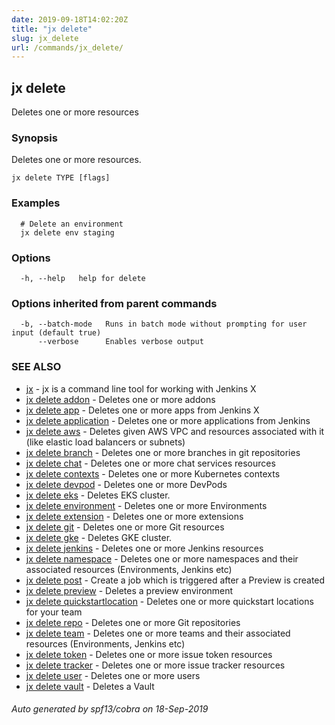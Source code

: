 ```yaml
---
date: 2019-09-18T14:02:20Z
title: "jx delete"
slug: jx_delete
url: /commands/jx_delete/
---
```

## jx delete

Deletes one or more resources

### Synopsis

Deletes one or more resources.

```
jx delete TYPE [flags]
```

### Examples

```
  # Delete an environment
  jx delete env staging
```

### Options

```
  -h, --help   help for delete
```

### Options inherited from parent commands

```
  -b, --batch-mode   Runs in batch mode without prompting for user input (default true)
      --verbose      Enables verbose output
```

### SEE ALSO

* [jx](/commands/jx/)	 - jx is a command line tool for working with Jenkins X
* [jx delete addon](/commands/jx_delete_addon/)	 - Deletes one or more addons
* [jx delete app](/commands/jx_delete_app/)	 - Deletes one or more apps from Jenkins X
* [jx delete application](/commands/jx_delete_application/)	 - Deletes one or more applications from Jenkins
* [jx delete aws](/commands/jx_delete_aws/)	 - Deletes given AWS VPC and resources associated with it (like elastic load balancers or subnets)
* [jx delete branch](/commands/jx_delete_branch/)	 - Deletes one or more branches in git repositories
* [jx delete chat](/commands/jx_delete_chat/)	 - Deletes one or more chat services resources
* [jx delete contexts](/commands/jx_delete_contexts/)	 - Deletes one or more Kubernetes contexts
* [jx delete devpod](/commands/jx_delete_devpod/)	 - Deletes one or more DevPods
* [jx delete eks](/commands/jx_delete_eks/)	 - Deletes EKS cluster.
* [jx delete environment](/commands/jx_delete_environment/)	 - Deletes one or more Environments
* [jx delete extension](/commands/jx_delete_extension/)	 - Deletes one or more extensions
* [jx delete git](/commands/jx_delete_git/)	 - Deletes one or more Git resources
* [jx delete gke](/commands/jx_delete_gke/)	 - Deletes GKE cluster.
* [jx delete jenkins](/commands/jx_delete_jenkins/)	 - Deletes one or more Jenkins resources
* [jx delete namespace](/commands/jx_delete_namespace/)	 - Deletes one or more namespaces and their associated resources (Environments, Jenkins etc)
* [jx delete post](/commands/jx_delete_post/)	 - Create a job which is triggered after a Preview is created
* [jx delete preview](/commands/jx_delete_preview/)	 - Deletes a preview environment
* [jx delete quickstartlocation](/commands/jx_delete_quickstartlocation/)	 - Deletes one or more quickstart locations for your team
* [jx delete repo](/commands/jx_delete_repo/)	 - Deletes one or more Git repositories
* [jx delete team](/commands/jx_delete_team/)	 - Deletes one or more teams and their associated resources (Environments, Jenkins etc)
* [jx delete token](/commands/jx_delete_token/)	 - Deletes one or more issue token resources
* [jx delete tracker](/commands/jx_delete_tracker/)	 - Deletes one or more issue tracker resources
* [jx delete user](/commands/jx_delete_user/)	 - Deletes one or more users
* [jx delete vault](/commands/jx_delete_vault/)	 - Deletes a Vault

###### Auto generated by spf13/cobra on 18-Sep-2019
